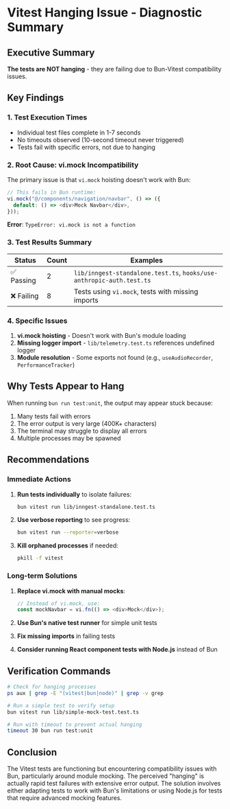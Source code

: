 # Vitest Hanging Issue - Diagnostic Summary

## Executive Summary

**The tests are NOT hanging** - they are failing due to Bun-Vitest compatibility issues.

## Key Findings

### 1. Test Execution Times
- Individual test files complete in 1-7 seconds
- No timeouts observed (10-second timeout never triggered)
- Tests fail with specific errors, not due to hanging

### 2. Root Cause: vi.mock Incompatibility

The primary issue is that `vi.mock` hoisting doesn't work with Bun:

```javascript
// This fails in Bun runtime:
vi.mock("@/components/navigation/navbar", () => ({
  default: () => <div>Mock Navbar</div>,
}));
```

**Error**: `TypeError: vi.mock is not a function`

### 3. Test Results Summary

| Status | Count | Examples |
|--------|-------|----------|
| ✅ Passing | 2 | `lib/inngest-standalone.test.ts`, `hooks/use-anthropic-auth.test.ts` |
| ❌ Failing | 8 | Tests using `vi.mock`, tests with missing imports |

### 4. Specific Issues

1. **vi.mock hoisting** - Doesn't work with Bun's module loading
2. **Missing logger import** - `lib/telemetry.test.ts` references undefined logger
3. **Module resolution** - Some exports not found (e.g., `useAudioRecorder`, `PerformanceTracker`)

## Why Tests Appear to Hang

When running `bun run test:unit`, the output may appear stuck because:
1. Many tests fail with errors
2. The error output is very large (400K+ characters)
3. The terminal may struggle to display all errors
4. Multiple processes may be spawned

## Recommendations

### Immediate Actions
1. **Run tests individually** to isolate failures:
   ```bash
   bun vitest run lib/inngest-standalone.test.ts
   ```

2. **Use verbose reporting** to see progress:
   ```bash
   bun vitest run --reporter=verbose
   ```

3. **Kill orphaned processes** if needed:
   ```bash
   pkill -f vitest
   ```

### Long-term Solutions

1. **Replace vi.mock with manual mocks**:
   ```javascript
   // Instead of vi.mock, use:
   const mockNavbar = vi.fn(() => <div>Mock</div>);
   ```

2. **Use Bun's native test runner** for simple unit tests
3. **Fix missing imports** in failing tests
4. **Consider running React component tests with Node.js** instead of Bun

## Verification Commands

```bash
# Check for hanging processes
ps aux | grep -E "(vitest|bun|node)" | grep -v grep

# Run a simple test to verify setup
bun vitest run lib/simple-mock-test.test.ts

# Run with timeout to prevent actual hanging
timeout 30 bun run test:unit
```

## Conclusion

The Vitest tests are functioning but encountering compatibility issues with Bun, particularly around module mocking. The perceived "hanging" is actually rapid test failures with extensive error output. The solution involves either adapting tests to work with Bun's limitations or using Node.js for tests that require advanced mocking features.